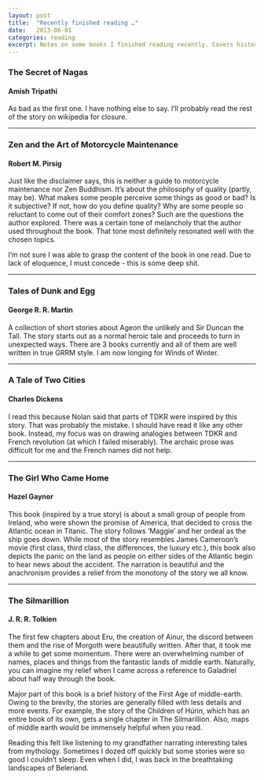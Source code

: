 ```yaml
---
layout: post
title:  "Recently finished reading …"
date:   2013-06-01
categories: reading
excerpt: Notes on some books I finished reading recently. Covers history, philosphy, classics and some nonsense.
---
```


### The Secret of Nagas ###

#### Amish Tripathi  ####

As bad as the first one. I have nothing else to say. I’ll probably read the rest of the story on wikipedia for closure.

 ---

### Zen and the Art of Motorcycle Maintenance ###

#### Robert M. Pirsig  ####

Just like the disclaimer says, this is neither a guide to motorcycle maintenance nor Zen Buddhism. It’s about the philosophy of quality (partly, may be). What makes some people perceive some things as good or bad? Is it subjective? If not, how do you define quality? Why are some people so reluctant to come out of their comfort zones? Such are the questions the author explored. There was a certain tone of melancholy that the author used throughout the book. That tone most definitely resonated well with the chosen topics.

I’m not sure I was able to grasp the content of the book in one read. Due to lack of eloquence, I must concede - this is some deep shit.

 ---

### Tales of Dunk and Egg ###

#### George R. R. Martin  ####

A collection of short stories about Ageon the unlikely and Sir Duncan the Tall. The story starts out as a normal heroic tale and proceeds to turn in unexpected ways. There are 3 books currently and all of them are well written in true GRRM style. I am now longing for Winds of Winter.

 ---

### A Tale of Two Cities ###

#### Charles Dickens ####

I read this because Nolan said that parts of TDKR were inspired by this story. That was probably the mistake. I should have read it like any other book. Instead, my focus was on drawing analogies between TDKR and French revolution (at which I failed miserably). The archaic prose was difficult for me and the French names did not help.

 ---

### The Girl Who Came Home ###

#### Hazel Gaynor ####

This book (inspired by a true story) is about a small group of people from Ireland, who were shown the promise of America, that decided to cross the Atlantic ocean in Titanic. The story follows ‘Maggie’ and her ordeal as the ship goes down. While most of the story resembles James Cameroon’s movie (first class, third class, the differences, the luxury etc.), this book also depicts the panic on the land as people on either sides of the Atlantic begin to hear news about the accident. The narration is beautiful and the anachronism provides a relief from the monotony of the story we all know.

 ---

### The Silmarillion ###

#### J. R. R. Tolkien ####

The first few chapters about Eru, the creation of Ainur, the discord between them and the rise of Morgoth were beautifully written. After that, it took me a while to get some momentum. There were an overwhelming number of names, places and things from the fantastic lands of middle earth.  Naturally, you can imagine my relief when I came across a reference to Galadriel about half way through the book.

Major part of this book is a brief history of the First Age of middle-earth. Owing to the brevity, the stories are generally filled with less details and more events. For example, the story of the Children of Húrin, which has an entire book of its own, gets a single chapter in The Silmarillion. Also, maps of middle earth would be immensely helpful when you read.  

Reading this felt like listening to my grandfather narrating interesting tales from mythology.  Sometimes I dozed off quickly but some stories were so good I couldn’t sleep. Even when I did, I was back in the breathtaking landscapes of Beleriand.
